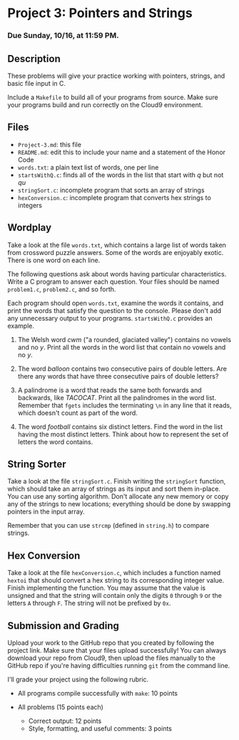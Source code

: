 # Project 3: Pointers and Strings

### Due Sunday, 10/16, at 11:59 PM.

## Description

These problems will give your practice working with pointers, strings, and basic file input in C.

Include a `Makefile` to build all of your programs from source. Make sure your programs build and run correctly on the Cloud9 environment.

## Files

  - `Project-3.md`: this file
  - `README.md`: edit this to include your name and a statement of the Honor Code
  - `words.txt`: a plain text list of words, one per line
  - `startsWithQ.c`: finds all of the words in the list that start with *q* but not *qu*
  - `stringSort.c`: incomplete program that sorts an array of strings
  - `hexConversion.c`: incomplete program that converts hex strings to integers

## Wordplay

Take a look at the file `words.txt`, which contains a large list of words taken from crossword puzzle answers. Some of the words are enjoyably exotic. There is one word on each line.

The following questions ask about words having particular characteristics. Write a C program to answer each question. Your files should be named `problem1.c`, `problem2.c`, and so forth.

Each program should open `words.txt`, examine the words it contains, and print the words that satisfy the question to the console. Please don't add any unnecessary output to your programs. `startsWithQ.c` provides an example.
    
  1. The Welsh word *cwm* ("a rounded, glaciated valley") contains no vowels and no *y*. Print all the words in the word list that contain no vowels and no *y*.
  
  2. The word *balloon* contains two consecutive pairs of double letters. Are there any words that have three consecutive pairs of double letters?
  
  3. A palindrome is a word that reads the same both forwards and backwards, like *TACOCAT*. Print all the palindromes in the word list. Remember that `fgets` includes the terminating `\n` in any line that it reads, which doesn't count as part of the word.
  
  4. The word *football* contains six distinct letters. Find the word in the list having the most distinct letters. Think about how to represent the set of letters the word contains.

## String Sorter

Take a look at the file `stringSort.c`. Finish writing the `stringSort` function, which should take an array of strings as its input and sort them in-place. You can use any sorting algorithm. Don't allocate any new memory or copy any of the strings to new locations; everything should be done by swapping pointers in the input array.

Remember that you can use `strcmp` (defined in `string.h`) to compare strings.

## Hex Conversion

Take a look at the file `hexConversion.c`, which includes a function named `hextoi` that should convert a hex string to its corresponding integer value. Finish implementing the function. You may assume that the value is unsigned and that the string will contain only the digits `0` through `9` or the letters `A` through `F`. The string will not be prefixed by `0x`.

## Submission and Grading

Upload your work to the GitHub repo that you created by following the project link. Make sure that your files upload successfully! You can always download your repo from Cloud9, then upload the files manually to the GitHub repo if you're having difficulties running `git` from the command line.

I'll grade your project using the following rubric.

  - All programs compile successfully with `make`: 10 points

  - All problems  (15 points each)
    - Correct output: 12 points
    - Style, formatting, and useful comments: 3 points
